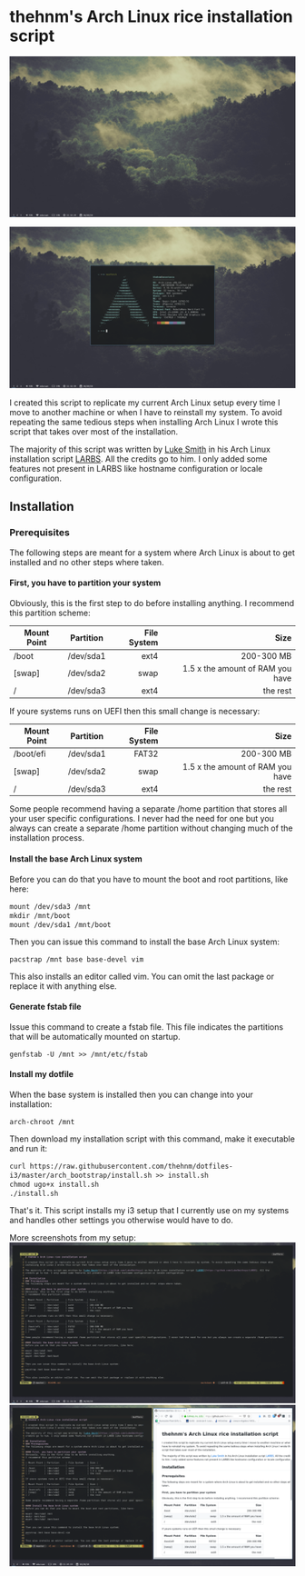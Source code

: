 # thehnm's Arch Linux rice installation script

![base](docs/base.png)

![neofetch](docs/neofetch.png)

I created this script to replicate my current Arch Linux setup every time I move to another machine or when I have to reinstall my system. To avoid repeating the same tedious steps when
installing Arch Linux I wrote this script that takes over most of the installation.

The majority of this script was written by [Luke Smith](https://github.com/LukeSmithxyz) in his Arch Linux installation script [LARBS](https://github.com/LukeSmithxyz/LARBS). All the
credits go to him. I only added some features not present in LARBS like hostname configuration or locale configuration.

## Installation
### Prerequisites
The following steps are meant for a system where Arch Linux is about to get installed and no other steps where taken.

#### First, you have to partition your system
Obviously, this is the first step to do before installing anything.
I recommend this partition scheme:

| Mount Point | Partition     | File System   | Size |
| ------------|:-------------:| -------------:| -------:
| /boot       | /dev/sda1     | ext4          | 200-300 MB
| [swap]      | /dev/sda2     | swap          | 1.5 x the amount of RAM you have
| /           | /dev/sda3     | ext4          | the rest

If youre systems runs on UEFI then this small change is necessary:

| Mount Point | Partition     | File System   | Size |
| ------------|:-------------:| -------------:| -------:
| /boot/efi   | /dev/sda1     | FAT32         | 200-300 MB
| [swap]      | /dev/sda2     | swap          | 1.5 x the amount of RAM you have
| /           | /dev/sda3     | ext4          | the rest

Some people recommend having a separate /home partition that stores all your user specific configurations. I never had the need for one but you always can create a separate /home partition without changing much of the installation process.

#### Install the base Arch Linux system
Before you can do that you have to mount the boot and root partitions, like here:
```
mount /dev/sda3 /mnt
mkdir /mnt/boot
mount /dev/sda1 /mnt/boot
```

Then you can issue this command to install the base Arch Linux system:
```
pacstrap /mnt base base-devel vim
```

This also installs an editor called vim. You can omit the last package or replace it with anything else.

#### Generate fstab file
Issue this command to create a fstab file. This file indicates the partitions that will be automatically mounted on startup.
```
genfstab -U /mnt >> /mnt/etc/fstab
```

#### Install my dotfile
When the base system is installed then you can change into your installation:
```
arch-chroot /mnt
```

Then download my installation script with this command, make it executable and run it:
```
curl https://raw.githubusercontent.com/thehnm/dotfiles-i3/master/arch_bootstrap/install.sh >> install.sh
chmod ugo+x install.sh
./install.sh
```

That's it. This script installs my i3 setup that I currently use on my systems and handles other settings you otherwise would have to do.

More screenshots from my setup:
![termite](docs/termite.png)
![termite](docs/termiteandfirefox.png)
